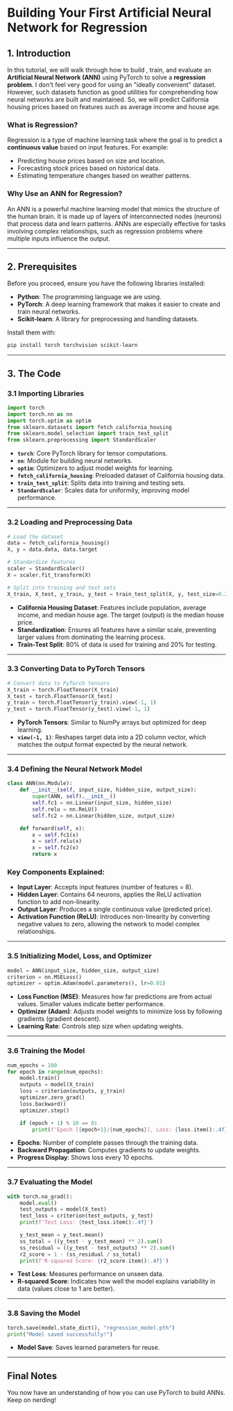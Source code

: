 # Building Your First Artificial Neural Network for Regression

## 1. Introduction

In this tutorial, we will walk through how to build , train, and evaluate an **Artificial Neural Network (ANN)** using PyTorch to solve a **regression problem**. I don't feel very good for using an "ideally convenient" dataset. However, such datasets function as good utilities for comprehending how neural networks are built and maintained. So, we will predict California housing prices based on features such as average income and house age.

### What is Regression?
Regression is a type of machine learning task where the goal is to predict a **continuous value** based on input features. For example:
- Predicting house prices based on size and location.
- Forecasting stock prices based on historical data.
- Estimating temperature changes based on weather patterns.

### Why Use an ANN for Regression?
An ANN is a powerful machine learning model that mimics the structure of the human brain. It is made up of layers of interconnected nodes (neurons) that process data and learn patterns. ANNs are especially effective for tasks involving complex relationships, such as regression problems where multiple inputs influence the output.

---

## 2. Prerequisites

Before you proceed, ensure you have the following libraries installed:

- **Python**: The programming language we are using.
- **PyTorch**: A deep learning framework that makes it easier to create and train neural networks.
- **Scikit-learn**: A library for preprocessing and handling datasets.

Install them with:
```bash
pip install torch torchvision scikit-learn
```
---

## 3. The Code

### 3.1 Importing Libraries

```python
import torch
import torch.nn as nn
import torch.optim as optim
from sklearn.datasets import fetch_california_housing
from sklearn.model_selection import train_test_split
from sklearn.preprocessing import StandardScaler
```

- **`torch`**: Core PyTorch library for tensor computations.
- **`nn`**: Module for building neural networks.
- **`optim`**: Optimizers to adjust model weights for learning.
- **`fetch_california_housing`**: Preloaded dataset of California housing data.
- **`train_test_split`**: Splits data into training and testing sets.
- **`StandardScaler`**: Scales data for uniformity, improving model performance.

---

### 3.2 Loading and Preprocessing Data

```python
# Load the dataset
data = fetch_california_housing()
X, y = data.data, data.target

# Standardize features
scaler = StandardScaler()
X = scaler.fit_transform(X)

# Split into training and test sets
X_train, X_test, y_train, y_test = train_test_split(X, y, test_size=0.2, random_state=42)
```

- **California Housing Dataset**: Features include population, average income, and median house age. The target (output) is the median house price.
- **Standardization**: Ensures all features have a similar scale, preventing larger values from dominating the learning process.
- **Train-Test Split**: 80% of data is used for training and 20% for testing.

---

### 3.3 Converting Data to PyTorch Tensors

```python
# Convert data to PyTorch tensors
X_train = torch.FloatTensor(X_train)
X_test = torch.FloatTensor(X_test)
y_train = torch.FloatTensor(y_train).view(-1, 1)
y_test = torch.FloatTensor(y_test).view(-1, 1)
```

- **PyTorch Tensors**: Similar to NumPy arrays but optimized for deep learning.
- **`view(-1, 1)`**: Reshapes target data into a 2D column vector, which matches the output format expected by the neural network.

---

### 3.4 Defining the Neural Network Model

```python
class ANN(nn.Module):
    def __init__(self, input_size, hidden_size, output_size):
        super(ANN, self).__init__()
        self.fc1 = nn.Linear(input_size, hidden_size)
        self.relu = nn.ReLU()
        self.fc2 = nn.Linear(hidden_size, output_size)

    def forward(self, x):
        x = self.fc1(x)
        x = self.relu(x)
        x = self.fc2(x)
        return x
```

### Key Components Explained:
- **Input Layer**: Accepts input features (number of features = 8).
- **Hidden Layer**: Contains 64 neurons, applies the ReLU activation function to add non-linearity.
- **Output Layer**: Produces a single continuous value (predicted price).
- **Activation Function (ReLU)**: Introduces non-linearity by converting negative values to zero, allowing the network to model complex relationships.

---

### 3.5 Initializing Model, Loss, and Optimizer

```python
model = ANN(input_size, hidden_size, output_size)
criterion = nn.MSELoss()
optimizer = optim.Adam(model.parameters(), lr=0.01)
```

- **Loss Function (MSE)**: Measures how far predictions are from actual values. Smaller values indicate better performance.
- **Optimizer (Adam)**: Adjusts model weights to minimize loss by following gradients (gradient descent).
- **Learning Rate**: Controls step size when updating weights.

---

### 3.6 Training the Model

```python
num_epochs = 100
for epoch in range(num_epochs):
    model.train()
    outputs = model(X_train)
    loss = criterion(outputs, y_train)
    optimizer.zero_grad()
    loss.backward()
    optimizer.step()

    if (epoch + 1) % 10 == 0:
        print(f'Epoch [{epoch+1}/{num_epochs}], Loss: {loss.item():.4f}')
```

- **Epochs**: Number of complete passes through the training data.
- **Backward Propagation**: Computes gradients to update weights.
- **Progress Display**: Shows loss every 10 epochs.

---

### 3.7 Evaluating the Model

```python
with torch.no_grad():
    model.eval()
    test_outputs = model(X_test)
    test_loss = criterion(test_outputs, y_test)
    print(f'Test Loss: {test_loss.item():.4f}')

    y_test_mean = y_test.mean()
    ss_total = ((y_test - y_test_mean) ** 2).sum()
    ss_residual = ((y_test - test_outputs) ** 2).sum()
    r2_score = 1 - (ss_residual / ss_total)
    print(f'R-squared Score: {r2_score.item():.4f}')
```

- **Test Loss**: Measures performance on unseen data.
- **R-squared Score**: Indicates how well the model explains variability in data (values close to 1 are better).

---

### 3.8 Saving the Model

```python
torch.save(model.state_dict(), "regression_model.pth")
print("Model saved successfully!")
```

- **Model Save**: Saves learned parameters for reuse.

---

## Final Notes
You now have an understanding of how you can use PyTorch to build ANNs. Keep on nerding!
